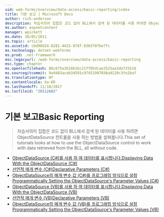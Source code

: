 ```yaml
---
uid: web-forms/overview/data-access/basic-reporting/index
title: 기본 보고 | Microsoft Docs
author: rick-anderson
description: 자습서의이 집합은 코드 없이 BLL에서 검색 된 데이터를 사용 하려면 ObjectDataSource 컨트롤을 사용 하는 방법을 살펴봅니다.
ms.author: aspnetcontent
manager: wpickett
ms.date: 10/05/2011
ms.topic: article
ms.assetid: cbd98d24-8281-4415-87df-8365f0fbe7fc
ms.technology: dotnet-webforms
ms.prod: .net-framework
msc.legacyurl: /web-forms/overview/data-access/basic-reporting
msc.type: chapter
ms.openlocfilehash: 86c675e3618b1bc21ff05dcae3525aa3de725516
ms.sourcegitcommit: 9a9483aceb34591c97451997036a9120c3fe2baf
ms.translationtype: HT
ms.contentlocale: ko-KR
ms.lasthandoff: 11/10/2017
ms.locfileid: "26512602"
---
```

<a name="basic-reporting"></a><span data-ttu-id="d3aad-103">기본 보고</span><span class="sxs-lookup"><span data-stu-id="d3aad-103">Basic Reporting</span></span>
====================
> <span data-ttu-id="d3aad-104">자습서의이 집합은 코드 없이 BLL에서 검색 된 데이터를 사용 하려면 ObjectDataSource 컨트롤을 사용 하는 방법을 살펴봅니다.</span><span class="sxs-lookup"><span data-stu-id="d3aad-104">This set of tutorials looks at how to use the ObjectDataSource control to work with data retrieved from the BLL, all without code.</span></span>


- [<span data-ttu-id="d3aad-105">ObjectDataSource (C#)를 사용 하 여 데이터를 표시합니다.</span><span class="sxs-lookup"><span data-stu-id="d3aad-105">Displaying Data With the ObjectDataSource (C#)</span></span>](displaying-data-with-the-objectdatasource-cs.md)
- [<span data-ttu-id="d3aad-106">선언적 매개 변수 (C#)</span><span class="sxs-lookup"><span data-stu-id="d3aad-106">Declarative Parameters (C#)</span></span>](declarative-parameters-cs.md)
- [<span data-ttu-id="d3aad-107">ObjectDataSource의 매개 변수 값 (C#)를 프로그래밍 방식으로 설정</span><span class="sxs-lookup"><span data-stu-id="d3aad-107">Programmatically Setting the ObjectDataSource's Parameter Values (C#)</span></span>](programmatically-setting-the-objectdatasource-s-parameter-values-cs.md)
- [<span data-ttu-id="d3aad-108">ObjectDataSource (VB)를 사용 하 여 데이터를 표시합니다.</span><span class="sxs-lookup"><span data-stu-id="d3aad-108">Displaying Data With the ObjectDataSource (VB)</span></span>](displaying-data-with-the-objectdatasource-vb.md)
- [<span data-ttu-id="d3aad-109">선언적 매개 변수 (VB)</span><span class="sxs-lookup"><span data-stu-id="d3aad-109">Declarative Parameters (VB)</span></span>](declarative-parameters-vb.md)
- [<span data-ttu-id="d3aad-110">ObjectDataSource의 매개 변수 값 (VB)를 프로그래밍 방식으로 설정</span><span class="sxs-lookup"><span data-stu-id="d3aad-110">Programmatically Setting the ObjectDataSource's Parameter Values (VB)</span></span>](programmatically-setting-the-objectdatasource-s-parameter-values-vb.md)
